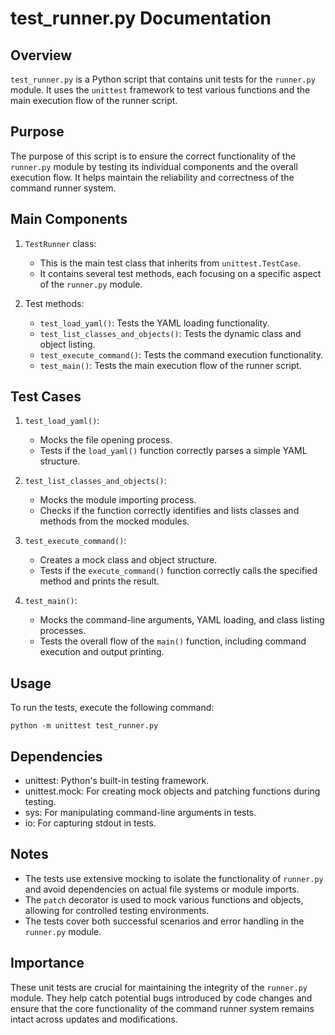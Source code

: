 # test_runner.py Documentation

## Overview
`test_runner.py` is a Python script that contains unit tests for the `runner.py` module. It uses the `unittest` framework to test various functions and the main execution flow of the runner script.

## Purpose
The purpose of this script is to ensure the correct functionality of the `runner.py` module by testing its individual components and the overall execution flow. It helps maintain the reliability and correctness of the command runner system.

## Main Components

1. `TestRunner` class:
   - This is the main test class that inherits from `unittest.TestCase`.
   - It contains several test methods, each focusing on a specific aspect of the `runner.py` module.

2. Test methods:
   - `test_load_yaml()`: Tests the YAML loading functionality.
   - `test_list_classes_and_objects()`: Tests the dynamic class and object listing.
   - `test_execute_command()`: Tests the command execution functionality.
   - `test_main()`: Tests the main execution flow of the runner script.

## Test Cases

1. `test_load_yaml()`:
   - Mocks the file opening process.
   - Tests if the `load_yaml()` function correctly parses a simple YAML structure.

2. `test_list_classes_and_objects()`:
   - Mocks the module importing process.
   - Checks if the function correctly identifies and lists classes and methods from the mocked modules.

3. `test_execute_command()`:
   - Creates a mock class and object structure.
   - Tests if the `execute_command()` function correctly calls the specified method and prints the result.

4. `test_main()`:
   - Mocks the command-line arguments, YAML loading, and class listing processes.
   - Tests the overall flow of the `main()` function, including command execution and output printing.

## Usage
To run the tests, execute the following command:

```
python -m unittest test_runner.py
```

## Dependencies
- unittest: Python's built-in testing framework.
- unittest.mock: For creating mock objects and patching functions during testing.
- sys: For manipulating command-line arguments in tests.
- io: For capturing stdout in tests.

## Notes
- The tests use extensive mocking to isolate the functionality of `runner.py` and avoid dependencies on actual file systems or module imports.
- The `patch` decorator is used to mock various functions and objects, allowing for controlled testing environments.
- The tests cover both successful scenarios and error handling in the `runner.py` module.

## Importance
These unit tests are crucial for maintaining the integrity of the `runner.py` module. They help catch potential bugs introduced by code changes and ensure that the core functionality of the command runner system remains intact across updates and modifications.
